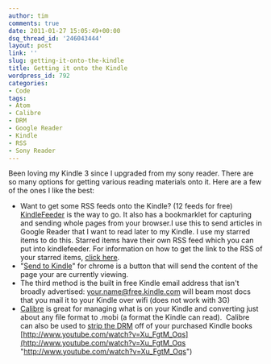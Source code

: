 ```yaml
---
author: tim
comments: true
date: 2011-01-27 15:05:49+00:00
dsq_thread_id: '246043444'
layout: post
link: ''
slug: getting-it-onto-the-kindle
title: Getting it onto the Kindle
wordpress_id: 792
categories:
- Code
tags:
- Atom
- Calibre
- DRM
- Google Reader
- Kindle
- RSS
- Sony Reader
---
```


Been loving my Kindle 3 since I upgraded from my sony reader. There are so
many options for getting various reading materials onto it. Here are a few of
the ones I like the best:

  * Want to get some RSS feeds onto the Kindle? (12 feeds for free) [KindleFeeder](http://kindlefeeder.com/) is the way to go. It also has a bookmarklet for capturing and sending whole pages from your browser.I use this to send articles in Google Reader that I want to read later to my Kindle. I use my starred items to do this. Starred items have their own RSS feed which you can put into kindlefeeder. For information on how to get the link to the RSS of your starred items, [click here](http://www.freewaregenius.com/2008/01/16/how-to-broadcast-your-google-reader-starred-items-to-an-rss-feed-or-widget-on-your-blog/).
  * "[Send to Kindle](https://chrome.google.com/webstore/detail/ipkfnchcgalnafehpglfbommidgmalan#)" for chrome is a button that will send the content of the page your are currently viewing.
  * The third method is the built in free Kindle email address that isn't broadly advertised: [your.name@free.kindle.com](your.name@free.kindle.com) will beam most docs that you mail it to your Kindle over wifi (does not work with 3G)
  * [Calibre](http://calibre-ebook.com/ "calibre" ) is great for managing what is on your Kindle and converting just about any file format to .mobi (a format the Kindle can read).  Calibre can also be used to [strip the DRM](https://apprenticealf.wordpress.com/2011/01/13/ebooks-formats-drm-and-you-%E2%80%94-a-guide-for-the-perplexed/) off of your purchased Kindle books
[http://www.youtube.com/watch?v=Xu_FgtM_Oqs](http://www.youtube.com/watch?v=Xu_FgtM_Oqs "http://www.youtube.com/watch?v=Xu_FgtM_Oqs")